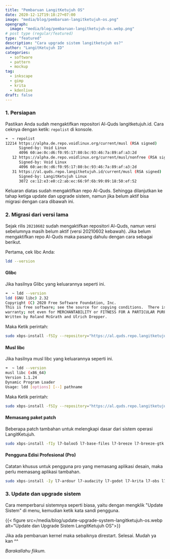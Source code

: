 ```yaml
---
title: "Pembaruan LangitKetujuh OS"
date: 2020-12-12T19:18:27+07:00
image: "media/blog/pembaruan-langitketujuh-os.png"
opengraph:
  image: "media/blog/pembaruan-langitketujuh-os.webp.png"
# post type (regular/featured)
type: "featured"
description: "Cara upgrade sistem langitketujuh os?"
author: "LangitKetujuh ID"
categories:
  - software
  - pattern
  - mockup
tag:
  - inkscape
  - gimp
  - krita
  - kdenlive
draft: false
---
```


### 1. Persiapan

Pastikan Anda sudah mengaktifkan repositori Al-Quds langitketujuh.id. Cara ceknya dengan ketik: `repolist` di konsole.

```sh
➜  ~ repolist
12214 https://alpha.de.repo.voidlinux.org/current/musl (RSA signed)
      Signed-by: Void Linux
      4096 60:ae:0c:d6:f0:95:17:80:bc:93:46:7a:89:af:a3:2d
   12 https://alpha.de.repo.voidlinux.org/current/musl/nonfree (RSA signed)
      Signed-by: Void Linux
      4096 60:ae:0c:d6:f0:95:17:80:bc:93:46:7a:89:af:a3:2d
   31 https://al.quds.repo.langitketujuh.id/current/musl (RSA signed)
      Signed-by: LangitKetujuh Linux
      3072 ce:12:e3:e0:c2:ab:ec:66:9f:6b:99:09:18:50:ef:52
```

Keluaran diatas sudah mengaktifkan repo Al-Quds. Sehingga dilanjutkan ke tahap ketiga update dan upgrade sistem, namun jika belum aktif bisa migrasi dengan cara dibawah ini.

### 2. Migrasi dari versi lama

Sejak rilis `20210602` sudah mengaktifkan repositori Al-Quds, namun versi sebelumnya masih belum aktif (versi 20210602 kebawah). Jika belum mengaktifkan repo Al-Quds maka pasang dahulu dengan cara sebagai berikut.

Pertama, cek libc Anda:
```sh
ldd --version
```

#### Glibc

Jika hasilnya Glibc yang keluarannya seperti ini.

```sh
➜  ~ ldd --version
ldd (GNU libc) 2.32
Copyright (C) 2020 Free Software Foundation, Inc.
This is free software; see the source for copying conditions.  There is NO
warranty; not even for MERCHANTABILITY or FITNESS FOR A PARTICULAR PURPOSE.
Written by Roland McGrath and Ulrich Drepper.
```

Maka Ketik perintah:

```sh
sudo xbps-install -fSIy --repository="https://al.quds.repo.langitketujuh.id/current" l7-repo
```

#### Musl libc

Jika hasilnya musl libc yang keluarannya seperti ini.
```sh
➜  ~ ldd --version
musl libc (x86_64)
Version 1.1.24
Dynamic Program Loader
Usage: ldd [options] [--] pathname
```

Maka Ketik perintah:

```sh
sudo xbps-install -fSIy --repository="https://al.quds.repo.langitketujuh.id/current/musl" l7-repo
```

#### Memasang paket patch

Beberapa patch tambahan untuk melengkapi dasar dari sistem operasi LangitKetujuh.

```sh
sudo xbps-install -fIy l7-baloo5 l7-base-files l7-breeze l7-breeze-gtk l7-breeze-icons l7-desktop-file-utils l7-fish-shell l7-gimp l7-gwenview l7-kate5 l7-kcmutils l7-konsole l7-kscreenlocker l7-libreoffice l7-plasma-desktop l7-removed-packages l7-runit-void l7-sddm l7-shadow l7-systemsettings l7-tools isoimagewriter
```

#### Pengguna Edisi Profesional (Pro)

Catatan khusus untuk pengguna pro yang memasang aplikasi desain, maka perlu memasang aplikasi tambahan.

```sh
sudo xbps-install -Iy l7-ardour l7-audacity l7-godot l7-krita l7-obs l7-scribus
```

### 3. Update dan upgrade sistem

Cara memperbarui sistemnya seperti biasa, yaitu dengan mengklik "Update Sistem" di menu, kemudian ketik kata sandi pengguna.

{{< figure src=/media/blog/update-upgrade-system-langitketujuh-os.webp alt="Update dan Upgrade Sistem LangitKetujuh OS">}}

Jika ada pembaruan kernel maka sebaiknya direstart. Selesai. Mudah ya kan ^^

_Barakallahu fiikum._
